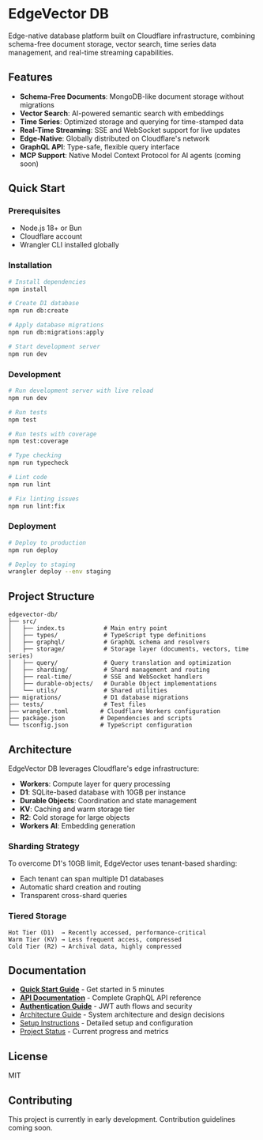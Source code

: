 # EdgeVector DB

Edge-native database platform built on Cloudflare infrastructure, combining schema-free document storage, vector search, time series data management, and real-time streaming capabilities.

## Features

- **Schema-Free Documents**: MongoDB-like document storage without migrations
- **Vector Search**: AI-powered semantic search with embeddings
- **Time Series**: Optimized storage and querying for time-stamped data
- **Real-Time Streaming**: SSE and WebSocket support for live updates
- **Edge-Native**: Globally distributed on Cloudflare's network
- **GraphQL API**: Type-safe, flexible query interface
- **MCP Support**: Native Model Context Protocol for AI agents (coming soon)

## Quick Start

### Prerequisites

- Node.js 18+ or Bun
- Cloudflare account
- Wrangler CLI installed globally

### Installation

```bash
# Install dependencies
npm install

# Create D1 database
npm run db:create

# Apply database migrations
npm run db:migrations:apply

# Start development server
npm run dev
```

### Development

```bash
# Run development server with live reload
npm run dev

# Run tests
npm test

# Run tests with coverage
npm test:coverage

# Type checking
npm run typecheck

# Lint code
npm run lint

# Fix linting issues
npm run lint:fix
```

### Deployment

```bash
# Deploy to production
npm run deploy

# Deploy to staging
wrangler deploy --env staging
```

## Project Structure

```
edgevector-db/
├── src/
│   ├── index.ts           # Main entry point
│   ├── types/             # TypeScript type definitions
│   ├── graphql/           # GraphQL schema and resolvers
│   ├── storage/           # Storage layer (documents, vectors, time series)
│   ├── query/             # Query translation and optimization
│   ├── sharding/          # Shard management and routing
│   ├── real-time/         # SSE and WebSocket handlers
│   ├── durable-objects/   # Durable Object implementations
│   └── utils/             # Shared utilities
├── migrations/            # D1 database migrations
├── tests/                 # Test files
├── wrangler.toml         # Cloudflare Workers configuration
├── package.json          # Dependencies and scripts
└── tsconfig.json         # TypeScript configuration
```

## Architecture

EdgeVector DB leverages Cloudflare's edge infrastructure:

- **Workers**: Compute layer for query processing
- **D1**: SQLite-based database with 10GB per instance
- **Durable Objects**: Coordination and state management
- **KV**: Caching and warm storage tier
- **R2**: Cold storage for large objects
- **Workers AI**: Embedding generation

### Sharding Strategy

To overcome D1's 10GB limit, EdgeVector uses tenant-based sharding:
- Each tenant can span multiple D1 databases
- Automatic shard creation and routing
- Transparent cross-shard queries

### Tiered Storage

```
Hot Tier (D1)  → Recently accessed, performance-critical
Warm Tier (KV) → Less frequent access, compressed
Cold Tier (R2) → Archival data, highly compressed
```

## Documentation

- **[Quick Start Guide](./docs/QUICK_START.md)** - Get started in 5 minutes
- **[API Documentation](./docs/API.md)** - Complete GraphQL API reference
- **[Authentication Guide](./docs/AUTHENTICATION.md)** - JWT auth flows and security
- [Architecture Guide](./CLAUDE.md) - System architecture and design decisions
- [Setup Instructions](./SETUP.md) - Detailed setup and configuration
- [Project Status](./PROJECT_STATUS.md) - Current progress and metrics

## License

MIT

## Contributing

This project is currently in early development. Contribution guidelines coming soon.
